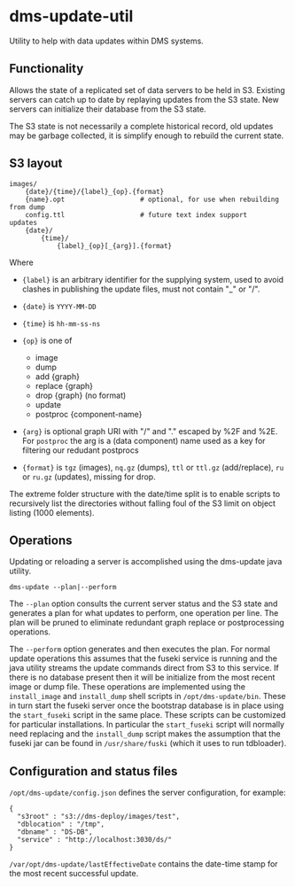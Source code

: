 # dms-update-util

Utility to help with data updates within DMS systems.

## Functionality

Allows the state of a replicated set of data servers to be held in S3. Existing servers can catch up to date by replaying updates from the S3 state. New servers can initialize their database from the S3 state.

The S3 state is not necessarily a complete historical record, old updates may be garbage collected, it is simplify enough to rebuild the current state.

## S3 layout


    images/
        {date}/{time}/{label}_{op}.{format}
        {name}.opt                   # optional, for use when rebuilding from dump
        config.ttl                   # future text index support
    updates
        {date}/
            {time}/
                {label}_{op}[_{arg}].{format}

Where

   * `{label}` is an arbitrary identifier for the supplying system, used to avoid clashes in publishing the update files, must not contain "_" or "/".

   * `{date}` is `YYYY-MM-DD`

   * `{time}` is `hh-mm-ss-ns`

   * `{op}` is one of
       * image
       * dump
       * add {graph}
       * replace {graph}
       * drop {graph} (no format)
       * update
       * postproc {component-name}

   * `{arg}` is optional graph URI with "/" and "." escaped by %2F and %2E. For `postproc` the arg is a (data component) name used as a key for filtering our redudant postprocs

   * `{format}` is `tgz` (images), `nq.gz` (dumps), `ttl` or `ttl.gz` (add/replace), `ru` or `ru.gz` (updates), missing for drop.

The extreme folder structure with the date/time split is to enable scripts to recursively list the directories without falling foul of the S3 limit on object listing (1000 elements).

## Operations

Updating or reloading a server is accomplished using the dms-update java utility.

    dms-update --plan|--perform

The `--plan` option consults the current server status and the S3 state and generates a plan for what updates to perform, one operation per line. The plan will be pruned to eliminate redundant graph replace or postprocessing operations.

The `--perform` option generates and then executes the plan. For normal update operations this assumes that the fuseki service is running and the java utility streams the update commands direct from S3 to this service. If there is no database present then it will be initialize from the most recent image or dump file. These operations are implemented using the `install_image` and `install_dump` shell scripts in `/opt/dms-update/bin`. These in turn start the fuseki server once the bootstrap database is in place using the `start_fuseki` script in the same place. These scripts can be customized for particular installations. In particular the `start_fuseki` script will normally need replacing and the `install_dump` script makes the assumption that the fuseki jar can be found in `/usr/share/fuski` (which it uses to run tdbloader).

## Configuration and status files

`/opt/dms-update/config.json` defines the server configuration, for example:

    {
      "s3root" : "s3://dms-deploy/images/test",
      "dblocation" : "/tmp",
      "dbname" : "DS-DB",
      "service" : "http://localhost:3030/ds/"
    }

`/var/opt/dms-update/lastEffectiveDate` contains the date-time stamp for the most recent successful update.
